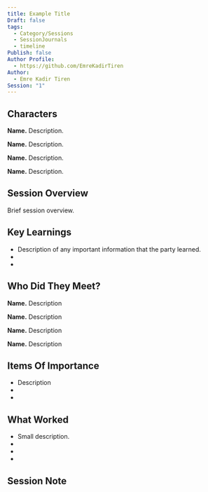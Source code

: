 ```yaml
---
title: Example Title
Draft: false
tags:
  - Category/Sessions
  - SessionJournals
  - timeline
Publish: false
Author Profile:
  - https://github.com/EmreKadirTiren
Author:
  - Emre Kadir Tiren
Session: "1"
---
```


## Characters 
 
**Name.** Description. 
 
**Name.** Description. 
 
**Name.** Description. 
 
**Name.** Description. 
 
## Session Overview 
 
Brief session overview.

## Key Learnings

- Description of any important information that the party learned.
- 
- 
 
## Who Did They Meet?
 
**Name.** Description 
 
**Name.** Description 
 
**Name.** Description 
 
**Name.** Description 
 
## Items Of Importance
 
- Description
- 
- 

## What Worked 
 
- Small description.
- 
- 
- 
## Session Note